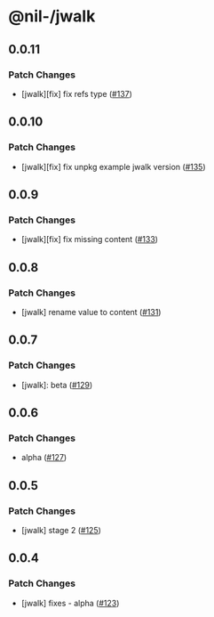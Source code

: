 # @nil-/jwalk

## 0.0.11

### Patch Changes

-   [jwalk][fix] fix refs type ([#137](https://github.com/njaldea/mono/pull/137))

## 0.0.10

### Patch Changes

-   [jwalk][fix] fix unpkg example jwalk version ([#135](https://github.com/njaldea/mono/pull/135))

## 0.0.9

### Patch Changes

-   [jwalk][fix] fix missing content ([#133](https://github.com/njaldea/mono/pull/133))

## 0.0.8

### Patch Changes

-   [jwalk] rename value to content ([#131](https://github.com/njaldea/mono/pull/131))

## 0.0.7

### Patch Changes

-   [jwalk]: beta ([#129](https://github.com/njaldea/mono/pull/129))

## 0.0.6

### Patch Changes

-   alpha ([#127](https://github.com/njaldea/mono/pull/127))

## 0.0.5

### Patch Changes

-   [jwalk] stage 2 ([#125](https://github.com/njaldea/mono/pull/125))

## 0.0.4

### Patch Changes

-   [jwalk] fixes - alpha ([#123](https://github.com/njaldea/mono/pull/123))
